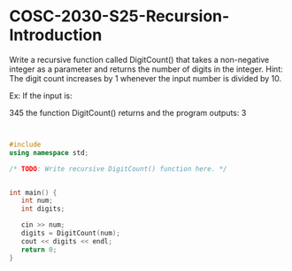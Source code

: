 # COSC-2030-S25-Recursion-Introduction

Write a recursive function called DigitCount() that takes a non-negative integer as a parameter
and returns the number of digits in the integer.
Hint: The digit count increases by 1 whenever the input number is divided by 10.

Ex: If the input is:

345
the function DigitCount() returns and the program outputs:
3

```C++ Starter Code


#include 
using namespace std;

/* TODO: Write recursive DigitCount() function here. */


int main() {
   int num;
   int digits;

   cin >> num;
   digits = DigitCount(num);
   cout << digits << endl;
   return 0;
}
```
 
